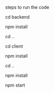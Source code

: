 steps to run the code

cd backend

npm install

cd ..

cd client

npm install

cd ..

npm install

npm start
